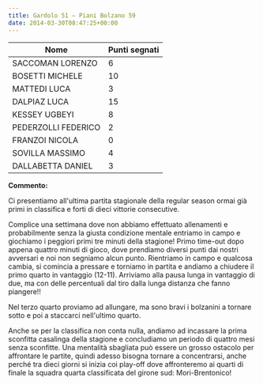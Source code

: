 ```yaml
---
title: Gardolo 51 – Piani Bolzano 59
date: 2014-03-30T08:47:25+00:00
---
```

| **Nome** | **Punti segnati** |
| -------- | ----------------- |
| SACCOMAN LORENZO | 6 |
| BOSETTI MICHELE | 10 |
| MATTEDI LUCA | 3 |
| DALPIAZ LUCA | 15 |
| KESSEY UGBEYI | 8 |
| PEDERZOLLI FEDERICO | 2 |
| FRANZOI NICOLA | 0 |
| SOVILLA MASSIMO | 4 |
| DALLABETTA DANIEL | 3 |

**Commento:**

Ci presentiamo all'ultima partita stagionale della regular season ormai già primi in classifica e forti di dieci vittorie consecutive.

Complice una settimana dove non abbiamo effettuato allenamenti e probabilmente senza la giusta condizione mentale entriamo in campo e giochiamo i peggiori primi tre minuti della stagione! Primo time-out dopo appena quattro minuti di gioco, dove prendiamo diversi punti dai nostri avversari e noi non segniamo alcun punto. Rientriamo in campo e qualcosa cambia, si comincia a pressare e torniamo in partita e andiamo a chiudere il primo quarto in vantaggio (12-11). Arriviamo alla pausa lunga in vantaggio di due, ma con delle percentuali dal tiro dalla lunga distanza che fanno piangere!!

Nel terzo quarto proviamo ad allungare, ma sono bravi i bolzanini a tornare sotto e poi a staccarci nell'ultimo quarto.

Anche se per la classifica non conta nulla, andiamo ad incassare la prima sconfitta casalinga della stagione e concludiamo un periodo di quattro mesi senza sconfitte. Una mentalità sbagliata può essere un grosso ostacolo per affrontare le partite, quindi adesso bisogna tornare a concentrarsi, anche perché tra dieci giorni si inizia coi play-off dove affronteremo ai quarti di finale la squadra quarta classificata del girone sud: Mori-Brentonico!